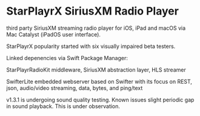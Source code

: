 # StarPlayrX SiriusXM Radio Player

third party SiriusXM streaming radio player for iOS, iPad and macOS via Mac Catalyst (iPadOS user interface).

StarPlayrX popularity started with six visually impaired beta testers.

Linked depenencies via Swift Package Manager:

StarPlayrRadioKit middleware, SiriusXM abstraction layer, HLS streamer

SwifterLite embedded webserver based on Swifter with its focus on REST, json, audio/video streaming, data, bytes, and ping/text

v1.3.1 is undergoing sound quality testing. Known issues slight periodic gap in sound playback. This is under observation.
